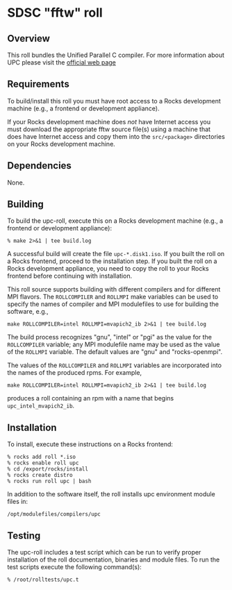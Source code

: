 # SDSC "fftw" roll

## Overview

This roll bundles the Unified Parallel C compiler.
For more information about UPC please visit the
<a href="http://upc.lbl.gov/">official web page</a>

## Requirements

To build/install this roll you must have root access to a Rocks development
machine (e.g., a frontend or development appliance).

If your Rocks development machine does *not* have Internet access you must
download the appropriate fftw source file(s) using a machine that does
have Internet access and copy them into the `src/<package>` directories on your
Rocks development machine.


## Dependencies

None.

## Building

To build the upc-roll, execute this on a Rocks development
machine (e.g., a frontend or development appliance):

```shell
% make 2>&1 | tee build.log
```

A successful build will create the file `upc-*.disk1.iso`.  If you built the
roll on a Rocks frontend, proceed to the installation step. If you built the
roll on a Rocks development appliance, you need to copy the roll to your Rocks
frontend before continuing with installation.

This roll source supports building with different compilers and for different
MPI flavors.  The `ROLLCOMPILER` and `ROLLMPI` make variables can be used to
specify the names of compiler and MPI modulefiles to use for building the
software, e.g.,

```shell
make ROLLCOMPILER=intel ROLLMPI=mvapich2_ib 2>&1 | tee build.log
```

The build process recognizes "gnu", "intel" or "pgi" as the value for the
`ROLLCOMPILER` variable; any MPI modulefile name may be used as the value of
the `ROLLMPI` variable.  The default values are "gnu" and "rocks-openmpi".

The values of the `ROLLCOMPILER` and `ROLLMPI` variables are incorporated into
the names of the produced rpms.  For example,

```shell
make ROLLCOMPILER=intel ROLLMPI=mvapich2_ib 2>&1 | tee build.log
```

produces a roll containing an rpm with a name that begins
`upc_intel_mvapich2_ib`.

## Installation

To install, execute these instructions on a Rocks frontend:

```shell
% rocks add roll *.iso
% rocks enable roll upc
% cd /export/rocks/install
% rocks create distro
% rocks run roll upc | bash
```

In addition to the software itself, the roll installs upc environment
module files in:

```shell
/opt/modulefiles/compilers/upc
```


## Testing

The upc-roll includes a test script which can be run to verify proper
installation of the roll documentation, binaries and module files. To
run the test scripts execute the following command(s):

```shell
% /root/rolltests/upc.t 
```
